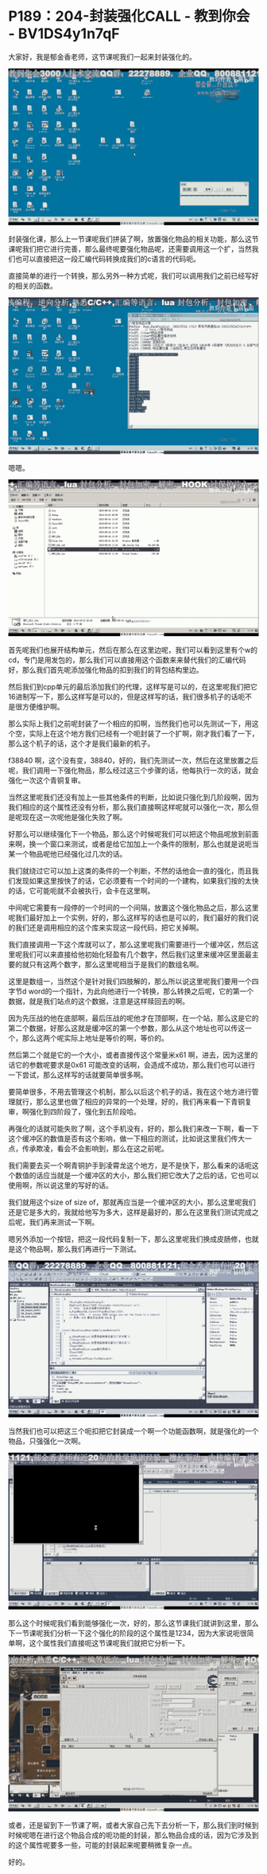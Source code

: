 # P189：204-封装强化CALL - 教到你会 - BV1DS4y1n7qF

大家好，我是郁金香老师，这节课呢我们一起来封装强化的。

![](img/207b5c3af1a6c998186967b1b17f455e_1.png)

封装强化课，那么上一节课呢我们拼装了啊，放置强化物品的相关功能，那么这节课呢我们把它进行完善，那么最终呢要强化物品呢，还需要调用这一个扩，当然我们也可以直接把这一段汇编代码转换成我们的c语言的代码呃。

直接简单的进行一个转换，那么另外一种方式呢，我们可以调用我们之前已经写好的相关的函数。

![](img/207b5c3af1a6c998186967b1b17f455e_3.png)

嗯嗯。

![](img/207b5c3af1a6c998186967b1b17f455e_5.png)

首先呢我们也展开结构单元，然后在那么在这里边呢，我们可以看到这里有个w的cd，专门是用发包的，那么我们可以直接用这个函数来来替代我们的汇编代码好，那么我们首先呢添加强化物品的扣到我们的背包结构里边。

然后我们到cpp单元的最后添加我们的代理，这样写是可以的，在这里呢我们把它16进制写一下，那么这样写是可以的，但是这样写的话，我们很多机子的话呃不是很方便维护啊。

那么实际上我们之前呢封装了一个相应的扣啊，当然我们也可以先测试一下，用这个空，实际上在这个地方我们已经有一个呃封装了一个扩啊，刚才我们看了一下，那么这个机子的话，这个才是我们最新的机子。

f38840 啊，这个没有变，38840，好的，我们先测试一次，然后在这里放置之后呢，我们调用一下强化物品，那么经过这三个步骤的话，他每执行一次的话，就会强化一次这个青铜复审。

当然这里呢我们还没有加上一些其他条件的判断，比如说只强化到几阶段啊，因为我们相应的这个属性还没有分析，那么我们直接啊这样呢就可以强化一次，那么但是呢现在这一次呢他是强化失败了啊。

好那么可以继续强化下一个物品，那么这个时候呢我们可以把这个物品呢放到前面来啊，换一个窗口来测试，或者是给它加加上一个条件的限制，那么也就是说呃当某一个物品呢他已经强化过几次的话。

我们就绕过它可以加上这类的条件的一个判断，不然的话他会一直的强化，而且我们发现如果这里按快了的话，它必须要有一个时间的一个建构，如果我们按的太快的话，它可能呃就不会被执行，会卡在这里啊。

中间呢它需要有一段停的一个时间的一个间隔，放置这个强化物品之后，那么这里呢我们最好加上一个实例，好的，那么这样写的话也是可以的，我们最好的我们说的我们还是调用相应的这个库来实现这一段代码，把它关掉啊。

我们直接调用一下这个库就可以了，那么这里呢我们需要进行一个缓冲区，然后这里呢我们可以来直接给他初始化轻盈有几个数字，然后我们这里来缓冲区里面最主要的就只有这两个数字，那么这里呢相当于是我们的数组名啊。

这里是数组一，当然这个是针对我们四肢解的，那么所以说这里呢我们要用一个四字节d word的一个指针，为此向他进行一个转换，那么转换之后呢，它的第一个数据，就是我们站点的这个数据，注意是这样赎回去的啊。

因为先压战的他在底部啊，最后压战的呢他才在顶部啊，在一个站，那么这是它的第二个数据，好那么这就是缓冲区的第一个参数，那么从这个地址也可以传这一个，那么这两个呢实际上地址是等价的啊，等价的。

然后第二个就是它的一个大小，或者直接传这个常量米x61 啊，进去，因为这里的话它的参数呢要求是0x61 可能改变的话啊，会造成不成功，那么我们也可以进行一下尝试，那么这样写的话就要简单很多啊。

要简单很多，不用去管理这个机制，那么以后这个机子的话，我在这个地方进行管理就行，那么这里也做了相应的异常的一个处理，好的，我们再来看一下青铜复审，啊强化到四阶段了，强化到五阶段哈。

再强化的话就可能失败了啊，这个手机没有，好的，那么我们来改一下啊，看一下这个缓冲区的数值是否有这个影响，做一下相应的测试，比如说这里我们传大一点，传承欺凌，看会不会影响到，那么在这之前呢。

我们需要去买一个啊青铜护手到凌霄龙这个地方，是不是快下，那么看来的话呃这个数值的话应当就是一个缓冲区的大小，那么我们把它改大了之后的话，它也可以使用啊，所以说这里的写好的话。

我们就用这个size of size of，那就再应当是一个缓冲区的大小，那么这里呢我们还是它是多大的，我就给他写为多大，这样是最好的，那么在这里我们测试完成之后呢，我们再来测试一下啊。

嗯另外添加一个按钮，把这一段代码复制一下，那么这里呢我们换成皮肠修，也就是这个物品啊，那么我们再进行一下测试。



![](img/207b5c3af1a6c998186967b1b17f455e_7.png)

当然我们也可以把这三个呃扣把它封装成一个啊一个功能函数啊，就是强化的一个物品，只强强化一次啊。

![](img/207b5c3af1a6c998186967b1b17f455e_9.png)

那么这个时候呢我们看到能够强化一次，好的，那么这节课我们就讲到这里，那么下一节课呢我们分析一下这个强化的阶段的这个属性是1234，因为大家说呃很简单啊，这个属性我们直接呃这节课呢我们就把它分析一下。



![](img/207b5c3af1a6c998186967b1b17f455e_11.png)

或者，还是留到下一节课了啊，或者大家自己先下去分析一下，那么我们到时候到时候呢嗯在进行这个物品合成的呃功能的封装，那么物品合成的话，因为它涉及到的这个属性呢要多一些，可能的封装起来呢要稍微复杂一点。

好的。
